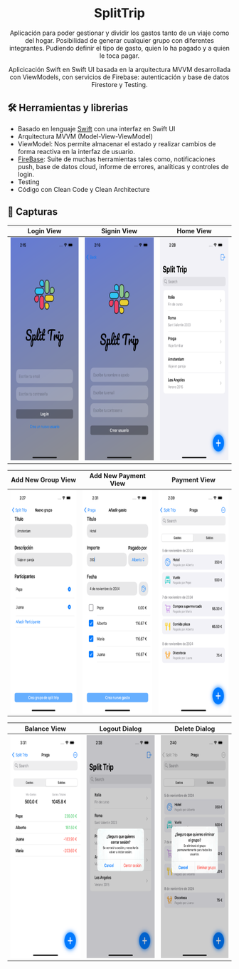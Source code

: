<h1 align="center">SplitTrip</h1>

<p align="center">  
  Aplicación para poder gestionar y dividir los gastos tanto de un viaje como del hogar. Posibilidad de generar cualquier grupo con diferentes integrantes. Pudiendo definir el tipo de gasto, quien lo ha pagado y a quien le toca pagar.
</p>
<p align="center">   
  Aplicicación Swift en Swift UI basada en la arquitectura MVVM desarrollada con ViewModels, con servicios de Firebase: autenticación y base de datos Firestore y Testing.
</p>

## 🛠 Herramientas y librerias
- Basado en lenguaje [Swift](https://www.swift.org/) con una interfaz en Swift UI
- Arquitectura MVVM (Model-View-ViewModel)
- ViewModel: Nos permite almacenar el estado y realizar cambios de forma reactiva en la interfaz de usuario.
- [FireBase](https://github.com/firebase/firebase-android-sdk): Suite de muchas herramientas tales como, notificaciones push, base de datos cloud, informe de errores, analíticas y controles de login.
- Testing
- Código con Clean Code y Clean Architecture

## 📱 Capturas
| Login View | Signin View | Home View |
|--|--|--|
| <img src="/Screens/LoginView.png" width="245" height="500"> | <img src="/Screens/SigninView.png" width="245" height="500"> | <img src="/Screens/HomeView.png" width="245" height="500">

| Add New Group View | Add New Payment View | Payment View |
|--|--|--|
| <img src="/Screens/AddNewGroupView.png" width="245" height="500"> | <img src="/Screens/AddNewPaymentView.png" width="245" height="500"> | <img src="/Screens/PaymentView.png" width="245" height="500">

| Balance View | Logout Dialog | Delete Dialog |
|--|--|--|
| <img src="/Screens/BalanceView.png" width="245" height="500"> | <img src="/Screens/LogoutDialog.png" width="245" height="500"> | <img src="/Screens/DeleteDialog.png" width="245" height="500">
